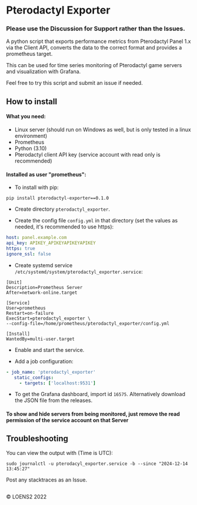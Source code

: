 # Pterodactyl Exporter

### Please use the Discussion for Support rather than the Issues.

A python script that exports performance metrics from Pterodactyl Panel 1.x via the Client API, converts the data to the correct format and provides a prometheus target.

This can be used for time series monitoring of Pterodactyl game servers and visualization with Grafana.

Feel free to try this script and submit an issue if needed.

## How to install

#### What you need:

 * Linux server (should run on Windows as well, but is only tested in a linux environment)
 * Prometheus
 * Python (3.10)
 * Pterodactyl client API key (service account with read only is recommended)

#### Installed as user "prometheus":

 - To install with pip:
```
pip install pterodactyl-exporter==0.1.0
```
 - Create directory `pterodactyl_exporter`.
 
 - Create the config file `config.yml` in that directory (set the values as needed, it's recommended to use https):
 
 ```yml
host: panel.example.com
api_key: APIKEY_APIKEYAPIKEYAPIKEY
https: true
ignore_ssl: false
 ```

 - Create systemd service `/etc/systemd/system/pterodactyl_exporter.service`:
```
[Unit]
Description=Prometheus Server
After=network-online.target

[Service]
User=prometheus
Restart=on-failure
ExecStart=pterodactyl_exporter \
--config-file=/home/prometheus/pterodactyl_exporter/config.yml

[Install]
WantedBy=multi-user.target
```

 - Enable and start the service.
 
 - Add a job configuration:
 
 ```yml
 - job_name: 'pterodactyl_exporter'
    static_configs:
      - targets: ['localhost:9531']

 ```

 - To get the Grafana dashboard, import id `16575`. Alternatively download the JSON file from the releases.
 
 #### To show and hide servers from being monitored, just remove the read permission of the service account on that Server

## Troubleshooting

You can view the output with (Time is UTC):

```
sudo journalctl -u pterodacyl_exporter.service -b --since "2024-12-14 13:45:27"
```

Post any stacktraces as an Issue.

##

&copy; LOENS2 2022
